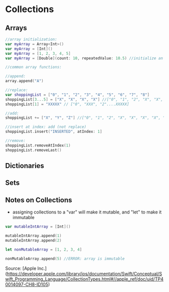 # Collections

## Arrays
```swift
//array initialization:
var myArray = Array<Int>()
var myArray = [Int]()
var myArray = [1, 2, 3, 4, 5]
var myArray = [Double](count: 10, repeatedValue: 10.5) //initialize an array with repeated values

//common array functions:

//append:
array.append("A")

//replace:
var shoppingList = ["0", "1", "2", "3", "4", "5", "6", "7", "8"]
shoppingList[3...5] = ["X", "X", "X", "X"] //["0", "1", "2", "X", "X", "X", "X", "6", "7", "8"]
shoppingList[1] = "XXXXX" // ["0", "XXX", "2"....XXXXX]

//add:
shoppingList += ["X", "Y", "Z"] //["0", "1", "2", "X", "X", "X", "X", "6", "7", "8", "X", "Y", "Z"]

//insert at index: add (not replace)
shoppingList.insert("INSERTED", atIndex: 1] 

//remove:
shoppingList.removeAtIndex(1)
shoppingList.removeLast()
```

## Dictionaries

## Sets

## Notes on Collections
- assigning collections to a "var" will make it mutable, and "let" to make it immutable
```swift
var mutableIntArray = [Int]()

mutableIntArray.append(1)
mutableIntArray.append(2)

let nonMutableArray = [1, 2, 3, 4]

nonMutableArray.append(5) //ERROR: array is immutable
```

Source: [Apple Inc.] (https://developer.apple.com/library/ios/documentation/Swift/Conceptual/Swift_Programming_Language/CollectionTypes.html#//apple_ref/doc/uid/TP40014097-CH8-ID105)

